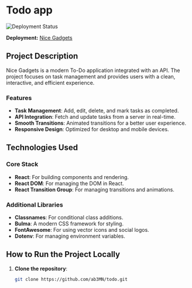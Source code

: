 # Todo app

![Deployment Status](https://img.shields.io/badge/deployed-success-green)

**Deployment:** [Nice Gadgets](https://159124422-catalog-frontend.netlify.app/)

## Project Description

Nice Gadgets is a modern To-Do application integrated with an API. The project focuses on task management and provides users with a clean, interactive, and efficient experience.

### Features

- **Task Management**: Add, edit, delete, and mark tasks as completed.
- **API Integration**: Fetch and update tasks from a server in real-time.
- **Smooth Transitions**: Animated transitions for a better user experience.
- **Responsive Design**: Optimized for desktop and mobile devices.

## Technologies Used

### Core Stack

- **React**: For building components and rendering.
- **React DOM**: For managing the DOM in React.
- **React Transition Group**: For managing transitions and animations.

### Additional Libraries

- **Classnames**: For conditional class additions.
- **Bulma**: A modern CSS framework for styling.
- **FontAwesome**: For using vector icons and social logos.
- **Dotenv**: For managing environment variables.

## How to Run the Project Locally

1. **Clone the repository**:
   ```bash
   git clone https://github.com/ab3MN/todo.git
   ```
